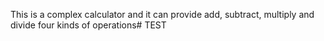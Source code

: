This is a complex calculator and it can provide add, subtract, multiply and divide four kinds of operations# TEST
